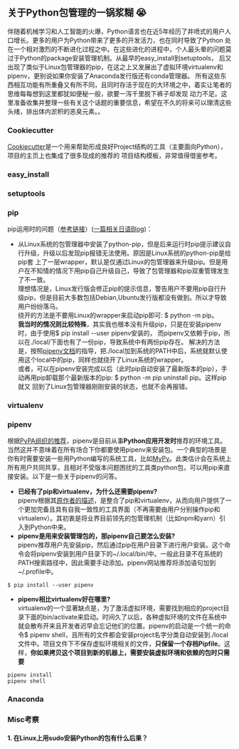 ## 关于Python包管理的一锅浆糊 :sob:

伴随着机械学习和人工智能的火爆，Python语言也在近5年经历了井喷式的用户人口增长。更多的用户为Python带来了更多的开发活力，也在同时导致了Python
处在一个相对激烈的不断进化过程之中。在这些进化的进程中，个人最头晕的问题莫过于Python的package安装管理机制。从最早的easy_install到setuptools，
后又出现了类似于Linux包管理器的pip，在这之上又发展出了虚拟环境virtualenv和pipenv，更别说如果你安装了Anaconda发行版还有conda管理器。
所有这些东西相互功能有所重叠又有所不同，且同时存活于现在的大环境之中，着实让笔者的思维每每想到这里都犹如便秘一般，欲要一泻千里脱下裤子却发现
动力不足。这里准备收集并整理一些有关这个话题的重要信息，希望在不久的将来可以理清这些头绪，排出体内淤积的恶臭元素。。

### Cookiecutter
[Cookiecutter](https://github.com/cookiecutter/cookiecutter)是一个用来帮助形成良好Project结构的工具（主要面向Python），项目的主页上也集成了很多现成的推荐的
项目结构模板，非常值得借鉴参考。

### easy_install

### setuptools

### pip
pip运用时的问题（[参考链接](https://github.com/pypa/pip/issues/5599)）([一篇相关日语Blog](https://laboradian.com/cannot-import-name-main-when-upgrading-pip/))：
- 从Linux系统的包管理器中安装了python-pip，但是后来运行时pip提示建议自行升级，升级以后发现pip报错无法使用。原因是Linux系统的python-pip是给pip套
上了一层wrapper，默认是仅通过Linux的包管理器来升级pip。但是用户在不知情的情况下用pip自己升级自己，导致了包管理器和pip双重管理发生了不一致。   
理想情况是，Linux发行版会修正pip的提示信息，警告用户不要用pip自行升级pip，但是目前大多数包括Debian,Ubuntu发行版都没有做到。所以才导致用户纷纷落马。   
绕开的方法是不要用Linux的wrapper来启动pip即可: $ python -m pip。   
**我当时的情况则比较特殊**，其实我也根本没有升级pip，只是在安装pipenv时，由于使用$ pip install --user pipenv安装的，
而pipenv又依赖于pip，所以在./local/下面也有了一份pip，导致系统中有两份pip存在。
解决的方法是，按照[pipenv文档](https://docs.python-guide.org/dev/virtualenvs/)的指导，把./local加到系统的PATH中后，系统就默认使用这个local中的pip，同样也就绕开了Linux系统的wrapper。   
或者，可以在pipenv安装完成以后（此时pip自动安装了最新版本的pip），手动再用pip卸载那个最新版本的pip: $ python -m pip uninstall pip。这样pip就又
回到了Linux包管理器刚刚安装的状态，也就不会再报错。

### virtualenv

### pipenv
根据[PyPA组织的推荐](https://packaging.python.org/guides/tool-recommendations/)，pipenv是目前从事**Python应用开发时**推荐的环境工具。
当然这并不意味着在所有场合下你都要使用pipenv来安装包。一个典型的场景是你有时需要安装一些用Python编写的系统工具，比如[MyPy](https://github.com/python/mypy)。此类估计会在系统上所有用户共同共享，且相对不受版本问题困扰的工具类python包，可以用pip来直接安装。以下是一些关于pipenv的问答。   
- **已经有了pip和virtualenv，为什么还需要pipenv?**   
pipenv根据其[原作者的描述](https://docs.pipenv.org/en/latest/)，是整合了pip和virtualenv，从而向用户提供了一个更加完备且具有自我一致性的工具界面（不再需要由用户分别操作pip和virtualenv）。其初衷是将业界目前领先的包管理机制（比如npm和yarn）引入到Python中来。
- **pipenv是用来安装管理包的，那pipenv自己要怎么安装?**  
pipenv推荐用户先安装pip，然后通过pip在用户目录下进行用户安装。这个命令会将pipenv安装到用户目录下的~/.local/bin/中。一般此目录不在系统的PATH搜索路径中，因此需要手动添加。pipenv网站推荐将添加语句加到~/.profile中。
```
$ pip install --user pipenv
```

- **pipenv相比virtualenv好在哪里?**  
virtualenv的一个显著缺点是，为了激活虚拟环境，需要找到相应的project目录下面的bin/activate来启动。时间久了以后，各种虚拟环境的文件在系统中就会散布开来且开发者迟早会忘记他们的位置。pipenv的启动是一个统一的命令$ pipenv shell，且所有的文件都会安装project名字分类自动安装到./local文件中。项目文件下不保存虚拟环境相关的文件，**只保留一个存档Pipfile**。这样，**你如果拷贝这个项目到新的机器上，需要安装虚拟环境和依赖的包时只需要**
```
pipenv install
pipenv shell
```
### Anaconda

### Misc考察

#### 1. 在Linux上用sudo安装Python的包有什么后果？
